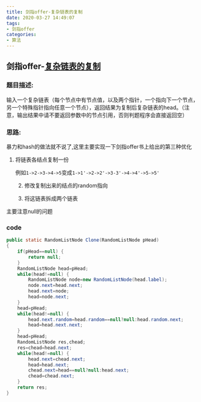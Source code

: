 ```yaml
---
title: 剑指offer-复杂链表的复制
date: 2020-03-27 14:49:07
tags:
- 剑指offer
categories:
- 算法
---
```

## 剑指offer-[复杂链表的复制](https://www.nowcoder.com/practice/f836b2c43afc4b35ad6adc41ec941dba?tpId=13&tqId=11178&tPage=1&rp=1&ru=/ta/coding-interviews&qru=/ta/coding-interviews/question-ranking)

### 题目描述:

输入一个复杂链表（每个节点中有节点值，以及两个指针，一个指向下一个节点，另一个特殊指针指向任意一个节点），返回结果为复制后复杂链表的head。（注意，输出结果中请不要返回参数中的节点引用，否则判题程序会直接返回空）

<!--more-->
### 思路:

​	暴力和hash的做法就不说了,这里主要实现一下剑指offer书上给出的第三种优化

 1. 将链表各结点复制一份

    例如`1->2->3->4->5`变成`1->1'->2->2'->3-3'->4->4'->5->5'`

	2. 修改复制出来的结点的random指向

	3. 将这链表拆成两个链表

主要注意null的问题

### code

```java
public static RandomListNode Clone(RandomListNode pHead)
{
    if(pHead==null) {
        return null;
    }
    RandomListNode head=pHead;
    while(head!=null) {
        RandomListNode node=new RandomListNode(head.label);
        node.next=head.next;
        head.next=node;
        head=node.next;
    }
    head=pHead;
    while(head!=null) {
        head.next.random=head.random==null?null:head.random.next;
        head=head.next.next;
    }
    head=pHead;
    RandomListNode res,chead;
    res=chead=head.next;
    while(head!=null) {
        head.next=chead.next;
        head=head.next;
        chead.next=head==null?null:head.next;
        chead=chead.next;
    }
    return res;
}
```

